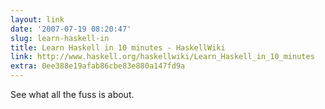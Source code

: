 ```yaml
---
layout: link
date: '2007-07-19 08:20:47'
slug: learn-haskell-in
title: Learn Haskell in 10 minutes - HaskellWiki
link: http://www.haskell.org/haskellwiki/Learn_Haskell_in_10_minutes
extra: 0ee388e19afab86cbe83e880a147fd9a
---
```


See what all the fuss is about.